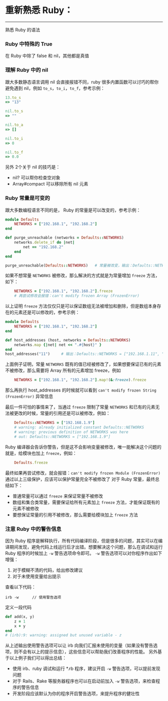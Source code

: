 # 重新熟悉 Ruby：
---
熟悉 Ruby 的语法
### Ruby 中特殊的 True

在 Ruby 中除了 false 和 nil，其他都是真值

### 理解 Ruby 中的 nil
跟大多数静态语言调用 nil 会直接报错不同，ruby 很多内置函数可以讨巧的帮你避免遇到 nil，例如 `to_s`，`to_i`，`to_f`，参考示例：
```ruby
13.to_s
=> "13"

nil.to_s
=> ""

nil.to_a
=> []

nil.to_i
=> 0

nil.to_f
=> 0.0
```

另外 2个关于 nil 的技巧是：
* nil? 可以帮你检查空对象
* Array#compact 可以移除所有 nil 元素

### Ruby 常量是可变的
跟大多数编程语言不同的是， Ruby 的常量是可以改变的，参考示例：
```ruby
module Defaults
    NETWORKS = ["192.168.1", "192.168.2"]
end

def purge_unreachable (networks = Defaults::NETWORKS) 
    networks.delete_if do |net|
        net == "192.168.2"
    end
end

purge_unreachable(Defaults::NETWORKS)   # 常量被改变，输出：Defaults::NETWORKS = ["192.168.1"]
```
如果不想常量 `NETWORKS` 被修改，那么解决的方式就是为常量增加 `freeze` 方法，如下：
```ruby
    NETWORKS = ["192.168.1", "192.168.2"].freeze
    # 再尝试修改会报错：can't modify frozen Array (FrozenError)
```
以上证明 `freeze` 方法仅仅只是可以保证数组无法被增加和删除，但是数组本身存在的元素还是可以修改的，参考示例：
```ruby
module Defaults
    NETWORKS = ["192.168.1", "192.168.2"]
end

def host_addresses (host, networks = Defaults::NETWORKS)
    networks.map {|net| net << ".#{host}" }
end
host_addresses("11")     # 输出：Defaults::NETWORKS = ["192.168.1.11", "192.168.2.11"]
```
上面例子证明，常量 `NETWORKS` 既有的值已经被修改了，如果想要保证已有的元素不被修改，那么需要将 Array 所有的元素增加 freeze，例如
```ruby
    NETWORKS = ["192.168.1", "192.168.2"].map!(&:freeze).freeze
```
那么再执行 host_addresses 的时候就可以看到 `can't modify frozen String (FrozenError)` 异常信息

最后一件可怕的事情来了，当通过 `freeze` 限制了常量 `NETWORKS` 和已有的元素无法被更改的时候，常量的引用还是可以被修改，例如：
```ruby
    Defaults::NETWORKS = ["192.168.1.9"]
    # warning: already initialized constant Defaults::NETWORKS
    # warning: previous definition of NETWORKS was here
    # out: Defaults::NETWORKS = ["192.168.1.9"]
```
Ruby 编译器会告诉你警告，但是这不会影响变量被修改，唯一能解决这个问题的就是，给模块也加上 `freeze`，例如：
```ruby
    Defaults.freeze
```
最终如果再尝试修改，就会报错：`can't modify frozen Module (FrozenError)` 通过以上三级保护，应该可以保护常量完全不被修改了
对于 Ruby 常量，最终总结如下：
* 普通常量可以通过 `freeze` 来保证常量不被修改
* 数组和集合类常量，需要保证给所有元素加上 `freeze` 方法，才能保证既有的元素不被修改
* 要想保证常量的引用不被修改，那么需要给模块加上 `freeze` 方法

### 注意 Ruby 中的警告信息
因为 Ruby 程序是解释执行，所有代码编译阶段，但是很多的问题，其实可以在编译期间发现，避免代码上线运行后才出错。想要解决这个问题，那么在调试和运行 Ruby 程序的时候加上 `-w` 警告选项命令即可。
`-w` 警告选项可以对你程序作出如下增强：
1. 对于模糊不清的代码，给出修改建议
2. 对于未使用变量给出提示

查看以下代码：
```shell
irb -w      // 使用警告选项
```
定义一段代码
```ruby
def add(x, y)
    z = 1
    x + y
end
# (irb):9: warning: assigned but unused variable - z
```
从上述输出使用警告选项可以让 irb 向我们汇报未使用的变量（如果没有警告选项，则不会有以上的提示信息），这些信息可以帮助我们改善程序的性能。
另外基于以上例子我们可以得出总结：
* 使用 irb、ruby 调试和运行 *.rb 程序，建议开启 `-w` 警告选项，可以提前发现问题
* 对于 Rails、Rake 等服务器程序也可以在启动前加入 `-w` 警告选项，来检查程序的警告信息
* 开发阶段应该默认为你的程序开启警告选项，来提升程序的健壮性

